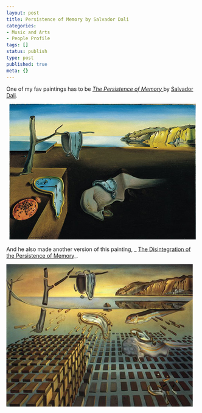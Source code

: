 ```yaml
---
layout: post
title: Persistence of Memory by Salvador Dali
categories:
- Music and Arts
- People Profile
tags: []
status: publish
type: post
published: true
meta: {}
---
```

One of my fav paintings has to be [_The Persistence of Memory_ ](http://en.wikipedia.org/wiki/The_Persistence_of_Memory)by [Salvador Dali](http://en.wikipedia.org/wiki/Salvador_Dal%C3%AD).

  ![](/img/dali1.jpg)

And he also made another version of this painting, _ [The Disintegration of the Persistence of Memory](http://en.wikipedia.org/wiki/The_Disintegration_of_the_Persistence_of_Memory)_.

![](/img/dali2.jpg)
